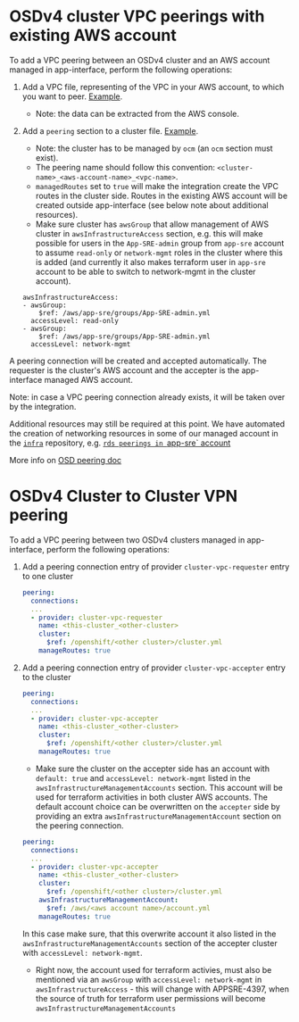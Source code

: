 # OSDv4 cluster VPC peerings with existing AWS account

To add a VPC peering between an OSDv4 cluster and an AWS account managed in app-interface, perform the following operations:

1. Add a VPC file, representing of the VPC in your AWS account, to which you want to peer. [Example](/data/aws/app-sre/vpcs/app-sre-vpc-01.yml).

    * Note: the data can be extracted from the AWS console.

2. Add a `peering` section to a cluster file. [Example](/data/openshift/app-sre-stage-01/cluster.yml#L45-49).

    * Note: the cluster has to be managed by `ocm` (an `ocm` section must exist).
    * The peering name should follow this convention: `<cluster-name>_<aws-account-name>_<vpc-name>`.
    * `managedRoutes` set to `true` will make the integration create the VPC routes in the cluster side.  Routes in the existing AWS account will be created outside app-interface (see below note about additional resources).
    * Make sure cluster has `awsGroup` that allow management of AWS cluster in `awsInfrastructureAccess` section, e.g. this will make possible for users in the `App-SRE-admin` group from `app-sre` account to assume `read-only` or `network-mgmt` roles in the cluster where this is added (and currently it also makes terraform user in `app-sre` account to be able to switch to network-mgmt in the cluster account).
    ```
    awsInfrastructureAccess:
    - awsGroup:
        $ref: /aws/app-sre/groups/App-SRE-admin.yml
      accessLevel: read-only
    - awsGroup:
        $ref: /aws/app-sre/groups/App-SRE-admin.yml
      accessLevel: network-mgmt
     ```

A peering connection will be created and accepted automatically.
The requester is the cluster's AWS account and the accepter is the app-interface managed AWS account.

Note: in case a VPC peering connection already exists, it will be taken over by the integration.

Additional resources may still be required at this point. We have automated the creation of networking resources in some of our managed account in the [`infra`](https://gitlab.cee.redhat.com/app-sre/infra) repository, e.g. [`rds peerings in `app-sre` account](https://gitlab.cee.redhat.com/app-sre/infra/blob/master/terraform/app-sre/rds-vpc-subnets.tf)

More info on [OSD peering doc](https://docs.openshift.com/dedicated/4/cloud_infrastructure_access/dedicated-aws-peering.html)

# OSDv4 Cluster to Cluster VPN peering

To add a VPC peering between two OSDv4 clusters managed in app-interface, perform the following operations:

1. Add a peering connection entry of provider `cluster-vpc-requester` entry to one cluster
    ```yaml
    peering:
      connections:
      ...
      - provider: cluster-vpc-requester
        name: <this-cluster_<other-cluster>
        cluster:
          $ref: /openshift/<other cluster>/cluster.yml
        manageRoutes: true
    ```
2. Add a peering connection entry of provider `cluster-vpc-accepter` entry to the cluster
    ```yaml
    peering:
      connections:
      ...
      - provider: cluster-vpc-accepter
        name: <this-cluster_<other-cluster>
        cluster:
          $ref: /openshift/<other cluster>/cluster.yml
        manageRoutes: true
    ```

    * Make sure the cluster on the accepter side has an account with `default: true` and `accessLevel: network-mgmt` listed in the `awsInfrastructureManagementAccounts` section. This account will be used for terraform activities in both cluster AWS accounts. The default account choice can be overwritten on the `accepter` side by providing an extra `awsInfrastructureManagementAccount` section on the peering connection.
    ```yaml
    peering:
      connections:
      ...
      - provider: cluster-vpc-accepter
        name: <this-cluster_<other-cluster>
        cluster:
          $ref: /openshift/<other cluster>/cluster.yml
        awsInfrastructureManagementAccount:
          $ref: /aws/<aws account name>/account.yml
        manageRoutes: true
    ```
    In this case make sure, that this overwrite account it also listed in the `awsInfrastructureManagementAccounts` section of the accepter cluster with `accessLevel: network-mgmt`.

    * Right now, the account used for terraform activies, must also be mentioned via an `awsGroup` with `accessLevel: network-mgmt` in `awsInfrastructureAccess` - this will change with APPSRE-4397, when the source of truth for terraform user permissions will become `awsInfrastructureManagementAccounts`
